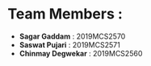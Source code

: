 # Team Members :

- **Sagar Gaddam**		: 2019MCS2570
- **Saswat Pujari**		: 2019MCS2571
- **Chinmay Degwekar**	: 2019MCS2560
